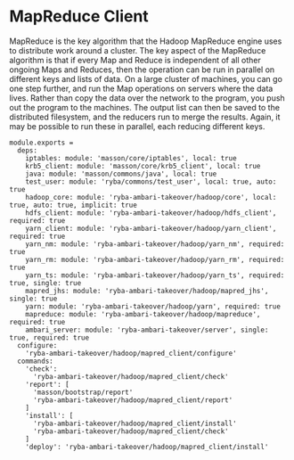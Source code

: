 
# MapReduce Client

MapReduce is the key algorithm that the Hadoop MapReduce engine uses to distribute work around a cluster.
The key aspect of the MapReduce algorithm is that if every Map and Reduce is independent of all other ongoing Maps and Reduces,
then the operation can be run in parallel on different keys and lists of data. On a large cluster of machines, you can go one step further, and run the Map operations on servers where the data lives.
Rather than copy the data over the network to the program, you push out the program to the machines.
The output list can then be saved to the distributed filesystem, and the reducers run to merge the results. Again, it may be possible to run these in parallel, each reducing different keys.

    module.exports =
      deps:
        iptables: module: 'masson/core/iptables', local: true
        krb5_client: module: 'masson/core/krb5_client', local: true
        java: module: 'masson/commons/java', local: true
        test_user: module: 'ryba/commons/test_user', local: true, auto: true
        hadoop_core: module: 'ryba-ambari-takeover/hadoop/core', local: true, auto: true, implicit: true
        hdfs_client: module: 'ryba-ambari-takeover/hadoop/hdfs_client', required: true
        yarn_client: module: 'ryba-ambari-takeover/hadoop/yarn_client', required: true
        yarn_nm: module: 'ryba-ambari-takeover/hadoop/yarn_nm', required: true
        yarn_rm: module: 'ryba-ambari-takeover/hadoop/yarn_rm', required: true
        yarn_ts: module: 'ryba-ambari-takeover/hadoop/yarn_ts', required: true, single: true
        mapred_jhs: module: 'ryba-ambari-takeover/hadoop/mapred_jhs', single: true
        yarn: module: 'ryba-ambari-takeover/hadoop/yarn', required: true
        mapreduce: module: 'ryba-ambari-takeover/hadoop/mapreduce', required: true
        ambari_server: module: 'ryba-ambari-takeover/server', single: true, required: true
      configure:
        'ryba-ambari-takeover/hadoop/mapred_client/configure'
      commands:
        'check':
          'ryba-ambari-takeover/hadoop/mapred_client/check'
        'report': [
          'masson/bootstrap/report'
          'ryba-ambari-takeover/hadoop/mapred_client/report'
        ]
        'install': [
          'ryba-ambari-takeover/hadoop/mapred_client/install'
          'ryba-ambari-takeover/hadoop/mapred_client/check'
        ]
        'deploy': 'ryba-ambari-takeover/hadoop/mapred_client/install'
